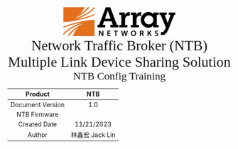 







<center><img src="./pic/Array_logo.png" width="50%"/></center>











<center><font face="Impact" size="6">Network Traffic Broker (NTB)<br />Multiple Link Device Sharing Solution </font></center>

<center><font face="Impact" size="5">NTB Config Training</font></center>









|     Product      |      NTB       |
| :--------------: | :------------: |
| Document Version |      1.0       |
|  NTB Firmware    |                |
|   Created Date   |   11/21/2023   |
|      Author      | 林鑫宏 Jack Lin|
